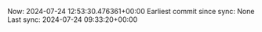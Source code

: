 Now: 2024-07-24 12:53:30.476361+00:00 Earliest commit since sync: None Last sync: 2024-07-24 09:33:20+00:00
